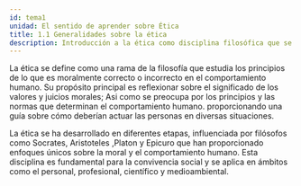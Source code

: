 ```yaml
---
id: tema1
unidad: El sentido de aprender sobre Ética
title: 1.1 Generalidades sobre la ética
description: Introducción a la ética como disciplina filosófica que se ocupa de analizar la moralidad y las normas de conducta humana.
---
```


La ética se define como una rama de la filosofía que estudia los principios de lo que es moralmente correcto o incorrecto en el comportamiento humano. Su propósito principal es reflexionar sobre el significado de los valores y juicios morales; Asi como se preocupa por los principios y las normas que determinan el comportamiento humano. proporcionando una guía sobre cómo deberían actuar las personas en diversas situaciones.

La ética se ha desarrollado en diferentes etapas, influenciada por filósofos como Socrates, Aristoteles ,Platon y Epicuro que han proporcionado enfoques únicos sobre la moral y el comportamiento humano. Esta disciplina es fundamental para la convivencia social y se aplica en ámbitos como el personal, profesional, científico y medioambiental.
